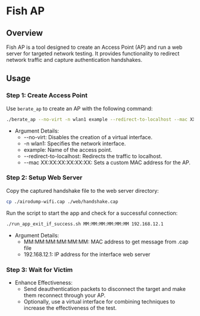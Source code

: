 # Fish AP

## Overview

Fish AP is a tool designed to create an Access Point (AP) and run a web server for targeted network testing. It provides functionality to redirect network traffic and capture authentication handshakes.

## Usage

### Step 1: Create Access Point

Use `berate_ap` to create an AP with the following command:

```bash
./berate_ap --no-virt -n wlan1 example --redirect-to-localhost --mac XX:XX:XX:XX:XX:XX
```

- Argument Details:
  - --no-virt: Disables the creation of a virtual interface.
  - -n wlan1: Specifies the network interface.
  - example: Name of the access point.
  - --redirect-to-localhost: Redirects the traffic to localhost.
  - --mac XX:XX:XX:XX:XX:XX: Sets a custom MAC address for the AP.

### Step 2: Setup Web Server

Copy the captured handshake file to the web server directory:

```bash
cp ./airodump-wifi.cap ./web/handshake.cap
```

Run the script to start the app and check for a successful connection:

```bash
./run_app_exit_if_success.sh MM:MM:MM:MM:MM:MM 192.168.12.1
```

- Argument Details:
  - MM:MM:MM:MM:MM:MM: MAC address to get message from .cap file
  - 192.168.12.1: IP address for the interface web server

### Step 3: Wait for Victim

- Enhance Effectiveness:
  - Send deauthentication packets to disconnect the target and make them reconnect through your AP.
  - Optionally, use a virtual interface for combining techniques to increase the effectiveness of the test.
